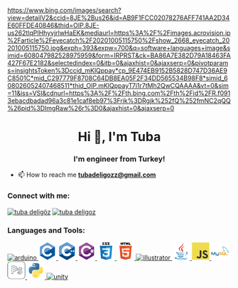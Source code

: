 https://www.bing.com/images/search?view=detailV2&ccid=8JE%2Bus26&id=AB9F1FCC02078276AFF741AA2D34E60FFDE40846&thid=OIP.8JE-us262tlqPIHhyvjrlwHaEK&mediaurl=https%3A%2F%2Fimages.acrovision.jp%2Farticle%2Feyecatch%2F20201005115750%2Fshow_2668_eyecatch_20201005115750.jpg&exph=393&expw=700&q=software+languages+image&simid=608047982528975959&form=IRPRST&ck=BA86A7E382D79A18463FA427F67E2182&selectedindex=0&itb=0&ajaxhist=0&ajaxserp=0&pivotparams=insightsToken%3Dccid_mKlQppay*cp_9E474EB9152B5828D747D36AE9C8501C*mid_C297779F8708C64DB8EA05F2F34DD565534B98F8*simid_608026052407468511*thid_OIP.mKlQppayT7i1r7tMh2QwCQAAAA&vt=0&sim=11&iss=VSI&cdnurl=https%3A%2F%2Fth.bing.com%2Fth%2Fid%2FR.f0913ebacdbadad96a3c81e1caf8eb97%3Frik%3DRgjk%252fQ%252fmNC2qQQ%26pid%3DImgRaw%26r%3D0&ajaxhist=0&ajaxserp=0



<h1 align="center">Hi 👋, I'm Tuba</h1>
<h3 align="center">I'm engineer from Turkey!</h3>

- 📫 How to reach me **tubadeligozz@gmail.com**

<h3 align="left">Connect with me:</h3>
<p align="left">
<a href="https://linkedin.com/in/tuba deligöz" target="blank"><img align="center" src="https://raw.githubusercontent.com/rahuldkjain/github-profile-readme-generator/master/src/images/icons/Social/linked-in-alt.svg" alt="tuba deligöz" height="30" width="40" /></a>
<a href="https://stackoverflow.com/users/tuba deli̇goz" target="blank"><img align="center" src="https://raw.githubusercontent.com/rahuldkjain/github-profile-readme-generator/master/src/images/icons/Social/stack-overflow.svg" alt="tuba deli̇goz" height="30" width="40" /></a>
</p>

<h3 align="left">Languages and Tools:</h3>
<p align="left"> <a href="https://www.arduino.cc/" target="_blank" rel="noreferrer"> <img src="https://cdn.worldvectorlogo.com/logos/arduino-1.svg" alt="arduino" width="40" height="40"/> </a> <a href="https://www.cprogramming.com/" target="_blank" rel="noreferrer"> <img src="https://raw.githubusercontent.com/devicons/devicon/master/icons/c/c-original.svg" alt="c" width="40" height="40"/> </a> <a href="https://www.w3schools.com/cpp/" target="_blank" rel="noreferrer"> <img src="https://raw.githubusercontent.com/devicons/devicon/master/icons/cplusplus/cplusplus-original.svg" alt="cplusplus" width="40" height="40"/> </a> <a href="https://www.w3schools.com/cs/" target="_blank" rel="noreferrer"> <img src="https://raw.githubusercontent.com/devicons/devicon/master/icons/csharp/csharp-original.svg" alt="csharp" width="40" height="40"/> </a> <a href="https://www.w3schools.com/css/" target="_blank" rel="noreferrer"> <img src="https://raw.githubusercontent.com/devicons/devicon/master/icons/css3/css3-original-wordmark.svg" alt="css3" width="40" height="40"/> </a> <a href="https://www.w3.org/html/" target="_blank" rel="noreferrer"> <img src="https://raw.githubusercontent.com/devicons/devicon/master/icons/html5/html5-original-wordmark.svg" alt="html5" width="40" height="40"/> </a> <a href="https://www.adobe.com/in/products/illustrator.html" target="_blank" rel="noreferrer"> <img src="https://www.vectorlogo.zone/logos/adobe_illustrator/adobe_illustrator-icon.svg" alt="illustrator" width="40" height="40"/> </a> <a href="https://www.java.com" target="_blank" rel="noreferrer"> <img src="https://raw.githubusercontent.com/devicons/devicon/master/icons/java/java-original.svg" alt="java" width="40" height="40"/> </a> <a href="https://developer.mozilla.org/en-US/docs/Web/JavaScript" target="_blank" rel="noreferrer"> <img src="https://raw.githubusercontent.com/devicons/devicon/master/icons/javascript/javascript-original.svg" alt="javascript" width="40" height="40"/> </a> <a href="https://www.mysql.com/" target="_blank" rel="noreferrer"> <img src="https://raw.githubusercontent.com/devicons/devicon/master/icons/mysql/mysql-original-wordmark.svg" alt="mysql" width="40" height="40"/> </a> <a href="https://www.photoshop.com/en" target="_blank" rel="noreferrer"> <img src="https://raw.githubusercontent.com/devicons/devicon/master/icons/photoshop/photoshop-line.svg" alt="photoshop" width="40" height="40"/> </a> <a href="https://www.python.org" target="_blank" rel="noreferrer"> <img src="https://raw.githubusercontent.com/devicons/devicon/master/icons/python/python-original.svg" alt="python" width="40" height="40"/> </a> <a href="https://unity.com/" target="_blank" rel="noreferrer"> <img src="https://www.vectorlogo.zone/logos/unity3d/unity3d-icon.svg" alt="unity" width="40" height="40"/> </a> </p>
